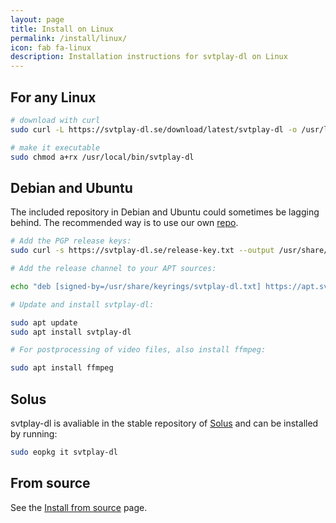 ```yaml
---
layout: page
title: Install on Linux
permalink: /install/linux/
icon: fab fa-linux
description: Installation instructions for svtplay-dl on Linux
---
```


## For any Linux

```bash
# download with curl
sudo curl -L https://svtplay-dl.se/download/latest/svtplay-dl -o /usr/local/bin/svtplay-dl

# make it executable
sudo chmod a+rx /usr/local/bin/svtplay-dl
```

## Debian and Ubuntu

The included repository in Debian and Ubuntu could sometimes be lagging behind.
The recommended way is to use our own [repo](https://apt.svtplay-dl.se/).

```bash
# Add the PGP release keys:
sudo curl -s https://svtplay-dl.se/release-key.txt --output /usr/share/keyrings/svtplay-dl.txt

# Add the release channel to your APT sources:

echo "deb [signed-by=/usr/share/keyrings/svtplay-dl.txt] https://apt.svtplay-dl.se/ svtplay-dl release" | sudo tee /etc/apt/sources.list.d/svtplay-dl.list

# Update and install svtplay-dl:

sudo apt update
sudo apt install svtplay-dl

# For postprocessing of video files, also install ffmpeg:

sudo apt install ffmpeg
```

## Solus

svtplay-dl is avaliable in the stable repository of [Solus](https://getsol.us/) and can be installed by running:

```bash
sudo eopkg it svtplay-dl
```

## From source

See the [Install from source](/install/source/) page.
